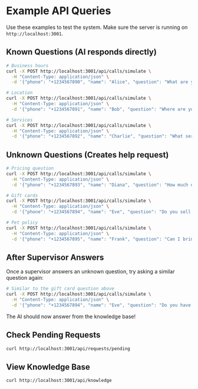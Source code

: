 # Example API Queries

Use these examples to test the system. Make sure the server is running on `http://localhost:3001`.

## Known Questions (AI responds directly)

```bash
# Business hours
curl -X POST http://localhost:3001/api/calls/simulate \
  -H "Content-Type: application/json" \
  -d '{"phone": "+1234567890", "name": "Alice", "question": "What are your hours?"}'

# Location
curl -X POST http://localhost:3001/api/calls/simulate \
  -H "Content-Type: application/json" \
  -d '{"phone": "+1234567891", "name": "Bob", "question": "Where are you located?"}'

# Services
curl -X POST http://localhost:3001/api/calls/simulate \
  -H "Content-Type: application/json" \
  -d '{"phone": "+1234567892", "name": "Charlie", "question": "What services do you offer?"}'
```

## Unknown Questions (Creates help request)

```bash
# Pricing question
curl -X POST http://localhost:3001/api/calls/simulate \
  -H "Content-Type: application/json" \
  -d '{"phone": "+1234567893", "name": "Diana", "question": "How much does a haircut cost?"}'

# Gift cards
curl -X POST http://localhost:3001/api/calls/simulate \
  -H "Content-Type: application/json" \
  -d '{"phone": "+1234567894", "name": "Eve", "question": "Do you sell gift cards?"}'

# Pet policy
curl -X POST http://localhost:3001/api/calls/simulate \
  -H "Content-Type: application/json" \
  -d '{"phone": "+1234567895", "name": "Frank", "question": "Can I bring my dog?"}'
```

## After Supervisor Answers

Once a supervisor answers an unknown question, try asking a similar question again:

```bash
# Similar to the gift card question above
curl -X POST http://localhost:3001/api/calls/simulate \
  -H "Content-Type: application/json" \
  -d '{"phone": "+1234567894", "name": "Eve", "question": "Do you have gift certificates?"}'
```

The AI should now answer from the knowledge base!

## Check Pending Requests

```bash
curl http://localhost:3001/api/requests/pending
```

## View Knowledge Base

```bash
curl http://localhost:3001/api/knowledge
```

